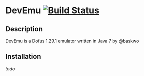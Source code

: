 DevEmu [![Build Status](https://drone.io/github.com/baskwo/DevEmu_Project/status.png)](https://drone.io/github.com/baskwo/DevEmu_Project/latest)
===

## Description

DevEmu is a Dofus 1.29.1 emulator written in Java 7 by @baskwo

## Installation

*todo*
